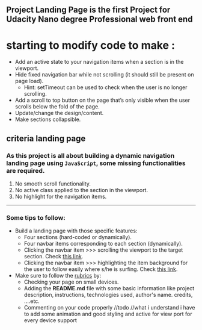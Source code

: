## Project Landing Page is the  first Project for Udacity Nano degree Professional web front end 
# starting to modify code to make :
- Add an active state to your navigation items when a section is in the viewport.
- Hide fixed navigation bar while not scrolling (it should still be present on page load).
    - Hint: setTimeout can be used to check when the user is no longer scrolling.
- Add a scroll to top button on the page that’s only visible when the user scrolls below the fold of the page.
- Update/change the design/content.
- Make sections collapsible.
## criteria landing page
### **As this project is all about building a dynamic navigation landing page using `JavaScript`, some missing functionalities are required.**

1. No smooth scroll functionality.
2. No active class applied to the section in the viewport.
3. No highlight for the navigation items.

---

### Some tips to follow:

- Build a landing page with those specific features:
    - Four sections (hard-coded or dynamically).
    - Four navbar items corresponding to each section (dynamically).
    - Clicking the navbar item >>> scrolling the viewport to the target section. Check [this link](https://bit.ly/scroll-view).
    - Clicking the navbar item >>> highlighting the item background for the user to follow easily where s/he is surfing. Check [this link](http://bit.ly/highlight02).
- Make sure to follow the [rubrics](https://review.udacity.com/#!/rubrics/2658/view) by:
    - Checking your page on small devices.
    - Adding the **README.md** file with some basic information like project description, instructions, technologies used, author's name. credits, ....etc.
    - Commenting on your code properly
    //todo
    //what i understand i have to add some animation and good styling and active for view port for every device support
